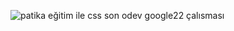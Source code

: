 ![patika eğitim ile css son odev google22 çalısması](https://i.gyazo.com/24b382a8b84d7f2ad3cdd3a7ed52ce88.png)